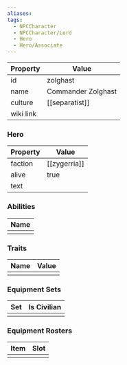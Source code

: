 ```yaml
---
aliases: 
tags:
  - NPCCharacter
  - NPCCharacter/Lord
  - Hero
  - Hero/Associate
---
```


| Property  | Value              |
| :-------- | ------------------ |
| id        | zolghast           |
| name      | Commander Zolghast |
| culture   | [[separatist]]     |
| wiki link |                    |
### Hero
| Property | Value        |
| -------- | ------------ |
| faction  | [[zygerria]] |
| alive    | true         |
| text     |              |

### Abilities
| Name |
| :--: |
|      |

### Traits
| Name | Value |
| ---- | ----- |
|      |       |

### Equipment Sets
| Set | Is Civilian |
| --- | ----------- |
|     |             |

### Equipment Rosters
| Item | Slot |
| ---- | ---- |
|      |      |
